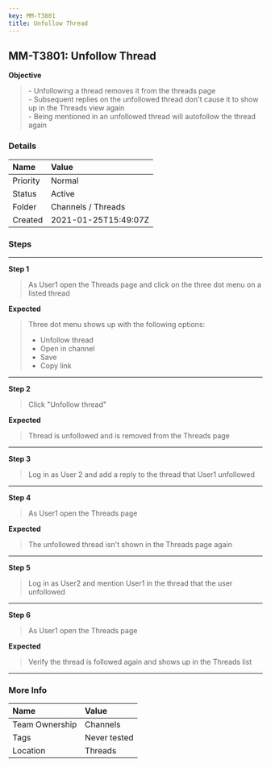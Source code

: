```yaml
---
key: MM-T3801
title: Unfollow Thread
---
```


## MM-T3801: Unfollow Thread

**Objective**

> <article>- Unfollowing a thread removes it from the threads page<br>- Subsequent replies on the unfollowed thread don't cause it to show up in the Threads view again<br>- Being mentioned in an unfollowed thread will autofollow the thread again</article>

### Details

| Name     | Value                |
| :------- | :------------------- |
| Priority | Normal               |
| Status   | Active               |
| Folder   | Channels / Threads   |
| Created  | 2021-01-25T15:49:07Z |

### Steps

<hr/>

**Step 1**

> <article>As User1 open the Threads page and click on the three dot menu on a listed thread</article>

**Expected**

> <article>Three dot menu shows up with the following options:<ul><li>Unfollow thread</li><li>Open in channel</li><li>Save</li><li>Copy link</li></ul></article>

<hr/>

**Step 2**

> <article>Click "Unfollow thread"</article>

**Expected**

> <article>Thread is unfollowed and is removed from the Threads page</article>

<hr/>

**Step 3**

> <article>Log in as User 2 and add a reply to the thread that User1 unfollowed</article>

<hr/>

**Step 4**

> <article>As User1 open the Threads page</article>

**Expected**

> <article>The unfollowed thread isn't shown in the Threads page again</article>

<hr/>

**Step 5**

> <article>Log in as User2 and mention User1 in the thread that the user unfollowed</article>

<hr/>

**Step 6**

> <article>As User1 open the Threads page</article>

**Expected**

> <article>Verify the thread is followed again and shows up in the Threads list</article>

<hr/>

### More Info

| Name           | Value        |
| :------------- | :----------- |
| Team Ownership | Channels     |
| Tags           | Never tested |
| Location       | Threads      |
